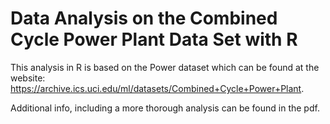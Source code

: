 # Data Analysis on the Combined Cycle Power Plant Data Set with R

This analysis in R is based on the Power dataset which can be found at the website: https://archive.ics.uci.edu/ml/datasets/Combined+Cycle+Power+Plant.

Additional info, including a more thorough analysis can be found in the pdf.
